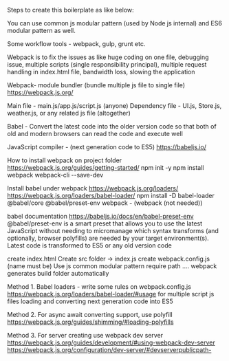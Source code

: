 Steps to create this boilerplate as like below:

You can use common js modular pattern (used by Node js internal) and ES6 modular pattern as well.

Some workflow tools - webpack, gulp, grunt etc.

Webpack is to fix the issues as like huge coding on one file, debugging issue, multiple scripts (single responsibility principal), multiple request handling in index.html file, bandwidth loss, slowing the application

Webpack- module bundler (bundle multiple js file to single file)
https://webpack.js.org/

Main file - main.js/app.js/script.js (anyone)
Dependency file - UI.js, Store.js, weather.js, or any related js file (altogether)

Babel - Convert the latest code into the older version code so that both of old and modern browsers can read the code and execute well

JavaScript compiler - (next generation code to ES5)
https://babeljs.io/

How to install webpack on project folder
https://webpack.js.org/guides/getting-started/
npm init -y
npm install webpack webpack-cli --save-dev

Install babel under webpack
https://webpack.js.org/loaders/
https://webpack.js.org/loaders/babel-loader/
npm install -D babel-loader @babel/core @babel/preset-env webpack - (webpack (not needed))

babel documentation
https://babeljs.io/docs/en/babel-preset-env
@babel/preset-env is a smart preset that allows you to use the latest JavaScript without needing to micromanage which syntax transforms (and optionally, browser polyfills) are needed by your target environment(s).
Latest code is transformed to ES5 or any old version code

create index.html
Create src folder -> index.js
create webpack.config.js (name must be)
Use js common modular pattern
require path
....
webpack generates build folder automatically

Method 1. Babel loaders - write some rules on webpack.config.js
https://webpack.js.org/loaders/babel-loader/#usage
for multiple script js files loading and converting next generation code into ES5

Method 2. For async await converting support, use polyfill
https://webpack.js.org/guides/shimming/#loading-polyfills

Method 3. For server creating use webpack dev server
https://webpack.js.org/guides/development/#using-webpack-dev-server
https://webpack.js.org/configuration/dev-server/#devserverpublicpath-
